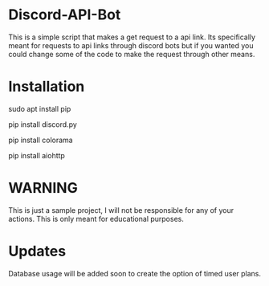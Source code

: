 # Discord-API-Bot


<p> This is a simple script that makes a get request to a api link. Its specifically meant for requests to api links through discord bots but if you wanted you could change some of the code to make the request through other means.

# Installation

sudo apt install pip

pip install discord.py

pip install colorama

pip install aiohttp

# WARNING
This is just a sample project, I will not be responsible for any of your actions. This is only meant for educational purposes.


# Updates
Database usage will be added soon to create the option of timed user plans.
